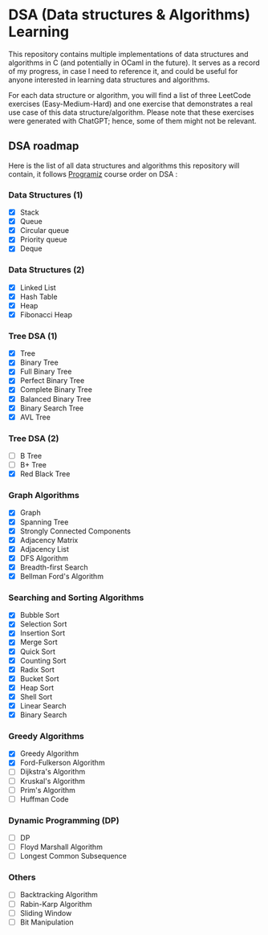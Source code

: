 # DSA (Data structures & Algorithms) Learning

This repository contains multiple implementations of data structures and algorithms in C (and potentially in OCaml in the future). It serves as a record of my progress, in case I need to reference it, and could be useful for anyone interested in learning data structures and algorithms.

For each data structure or algorithm, you will find a list of three LeetCode exercises (Easy-Medium-Hard) and one exercise that demonstrates a real use case of this data structure/algorithm. Please note that these exercises were generated with ChatGPT; hence, some of them might not be relevant.

## DSA roadmap

Here is the list of all data structures and algorithms this repository will contain, it follows [Programiz](https://www.programiz.com/dsa) course order on DSA :

### Data Structures (1)

- [x]  Stack
- [x]  Queue
- [x]  Circular queue
- [x]  Priority queue
- [x]  Deque

### Data Structures (2)

- [x]  Linked List
- [x]  Hash Table
- [x]  Heap
- [x]  Fibonacci Heap

### Tree DSA (1)

- [x]  Tree
- [x]  Binary Tree
- [x]  Full Binary Tree
- [x]  Perfect Binary Tree
- [x]  Complete Binary Tree
- [x]  Balanced Binary Tree
- [x]  Binary Search Tree
- [x]  AVL Tree

### Tree DSA (2)

- [ ]  B Tree
- [ ]  B+ Tree
- [x]  Red Black Tree

### Graph Algorithms

- [x]  Graph
- [x]  Spanning Tree
- [x]  Strongly Connected Components
- [x]  Adjacency Matrix
- [x]  Adjacency List
- [x]  DFS Algorithm
- [x]  Breadth-first Search
- [x]  Bellman Ford's Algorithm

### Searching and Sorting Algorithms

- [x]  Bubble Sort
- [x]  Selection Sort
- [x]  Insertion Sort
- [x]  Merge Sort
- [x]  Quick Sort
- [x]  Counting Sort
- [x]  Radix Sort
- [x]  Bucket Sort
- [x]  Heap Sort
- [x]  Shell Sort
- [x]  Linear Search
- [x]  Binary Search

### Greedy Algorithms

- [x]  Greedy Algorithm
- [x]  Ford-Fulkerson Algorithm
- [ ]  Dijkstra's Algorithm
- [ ]  Kruskal's Algorithm
- [ ]  Prim's Algorithm
- [ ]  Huffman Code

### Dynamic Programming (DP)

- [ ]  DP
- [ ]  Floyd Marshall Algorithm
- [ ]  Longest Common Subsequence

### Others

- [ ]  Backtracking Algorithm
- [ ]  Rabin-Karp Algorithm
- [ ]  Sliding Window
- [ ]  Bit Manipulation